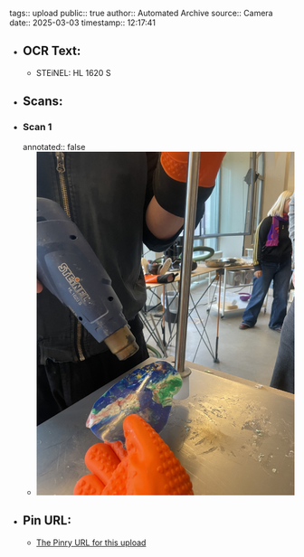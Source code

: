 tags:: upload
public:: true
author:: Automated Archive
source:: Camera
date:: 2025-03-03
timestamp:: 12:17:41

- ## OCR Text:
	- STEiNEL:
	  HL 1620 S
- ## Scans:
- ### Scan 1
  annotated:: false
	- ![./assets/scans/2025-03-03T12-17-41-8311.jpg](./assets/scans/2025-03-03T12-17-41-8311.jpg)
- ## Pin URL:
	- [The Pinry URL for this upload](https://pinry.petau.net/pins/229/)